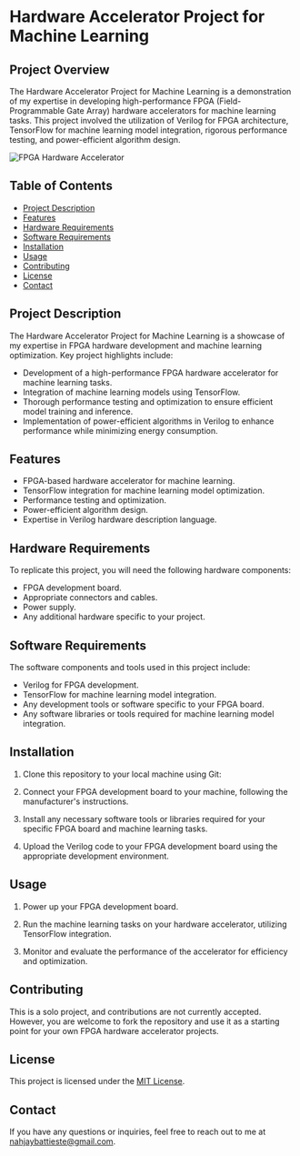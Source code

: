 # Hardware Accelerator Project for Machine Learning

## Project Overview

The Hardware Accelerator Project for Machine Learning is a demonstration of my expertise in developing high-performance FPGA (Field-Programmable Gate Array) hardware accelerators for machine learning tasks. This project involved the utilization of Verilog for FPGA architecture, TensorFlow for machine learning model integration, rigorous performance testing, and power-efficient algorithm design.

![FPGA Hardware Accelerator](link_to_image.png)

## Table of Contents
- [Project Description](#project-description)
- [Features](#features)
- [Hardware Requirements](#hardware-requirements)
- [Software Requirements](#software-requirements)
- [Installation](#installation)
- [Usage](#usage)
- [Contributing](#contributing)
- [License](#license)
- [Contact](#contact)

## Project Description

The Hardware Accelerator Project for Machine Learning is a showcase of my expertise in FPGA hardware development and machine learning optimization. Key project highlights include:

- Development of a high-performance FPGA hardware accelerator for machine learning tasks.
- Integration of machine learning models using TensorFlow.
- Thorough performance testing and optimization to ensure efficient model training and inference.
- Implementation of power-efficient algorithms in Verilog to enhance performance while minimizing energy consumption.

## Features

- FPGA-based hardware accelerator for machine learning.
- TensorFlow integration for machine learning model optimization.
- Performance testing and optimization.
- Power-efficient algorithm design.
- Expertise in Verilog hardware description language.

## Hardware Requirements

To replicate this project, you will need the following hardware components:

- FPGA development board.
- Appropriate connectors and cables.
- Power supply.
- Any additional hardware specific to your project.

## Software Requirements

The software components and tools used in this project include:

- Verilog for FPGA development.
- TensorFlow for machine learning model integration.
- Any development tools or software specific to your FPGA board.
- Any software libraries or tools required for machine learning model integration.

## Installation

1. Clone this repository to your local machine using Git:


2. Connect your FPGA development board to your machine, following the manufacturer's instructions.

3. Install any necessary software tools or libraries required for your specific FPGA board and machine learning tasks.

4. Upload the Verilog code to your FPGA development board using the appropriate development environment.

## Usage

1. Power up your FPGA development board.

2. Run the machine learning tasks on your hardware accelerator, utilizing TensorFlow integration.

3. Monitor and evaluate the performance of the accelerator for efficiency and optimization.

## Contributing

This is a solo project, and contributions are not currently accepted. However, you are welcome to fork the repository and use it as a starting point for your own FPGA hardware accelerator projects.

## License

This project is licensed under the [MIT License](LICENSE).

## Contact

If you have any questions or inquiries, feel free to reach out to me at [nahjaybattieste@gmail.com](mailto:nahjaybattieste@gmail.com).
